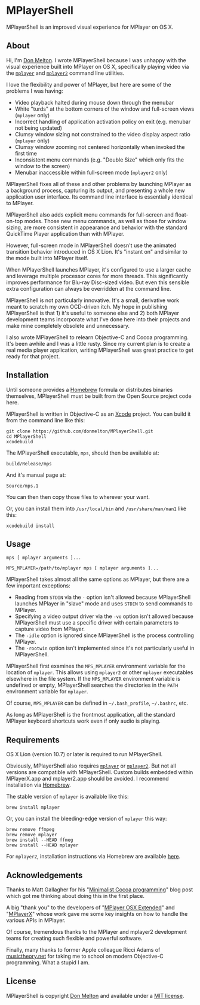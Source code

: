 # MPlayerShell

MPlayerShell is an improved visual experience for MPlayer on OS X.

## About

Hi, I'm [Don Melton](http://donmelton.com/). I wrote MPlayerShell because I was unhappy with the visual experience built into MPlayer on OS X, specifically playing video via the [`mplayer`](http://mplayerhq.hu/) and [`mplayer2`](http://www.mplayer2.org/) command line utilities.

I love the flexibility and power of MPlayer, but here are some of the problems I was having:

* Video playback halted during mouse down through the menubar
* White "turds" at the bottom corners of the window and full-screen views (`mplayer` only)
* Incorrect handling of application activation policy on exit (e.g. menubar not being updated)
* Clumsy window sizing not constrained to the video display aspect ratio (`mplayer` only)
* Clumsy window zooming not centered horizontally when invoked the first time
* Inconsistent menu commands (e.g. "Double Size" which only fits the window to the screen)
* Menubar inaccessible within full-screen mode (`mplayer2` only)

MPlayerShell fixes all of these and other problems by launching MPlayer as a background process, capturing its output, and presenting a whole new application user interface. Its command line interface is essentially identical to MPlayer.

MPlayerShell also adds explicit menu commands for full-screen and float-on-top modes. Those new menu commands, as well as those for window sizing, are more consistent in appearance and behavior with the standard QuickTime Player application than with MPlayer.

However, full-screen mode in MPlayerShell doesn't use the animated transition behavior introduced in OS X Lion. It's "instant on" and similar to the mode built into MPlayer itself.

When MPlayerShell launches MPlayer, it's configured to use a larger cache and leverage multiple processor cores for more threads. This significantly improves performance for Blu-ray Disc-sized video. But even this sensible extra configuration can always be overridden at the command line.

MPlayerShell is not particularly innovative. It's a small, derivative work meant to scratch my own OCD-driven itch. My hope in publishing MPlayerShell is that 1) it's useful to someone else and 2) both MPlayer development teams incorporate what I've done here into their projects and make mine completely obsolete and unnecessary.

I also wrote MPlayerShell to relearn Objective-C and Cocoa programming. It's been awhile and I was a little rusty. Since my current plan is to create a real media player application, writing MPlayerShell was great practice to get ready for that project.

## Installation

Until someone provides a [Homebrew](http://brew.sh/) formula or distributes binaries themselves, MPlayerShell must be built from the Open Source project code here.

MPlayerShell is written in Objective-C as an [Xcode](http://developer.apple.com/tools/xcode/) project. You can build it from the command line like this:

    git clone https://github.com/donmelton/MPlayerShell.git
    cd MPlayerShell
    xcodebuild

The MPlayerShell executable, `mps`, should then be available at:

    build/Release/mps

And it's manual page at:

    Source/mps.1

You can then then copy those files to wherever your want.

Or, you can install them into `/usr/local/bin` and `/usr/share/man/man1` like this:

    xcodebuild install

## Usage

    mps [ mplayer arguments ]...

    MPS_MPLAYER=/path/to/mplayer mps [ mplayer arguments ]...

MPlayerShell takes almost all the same options as MPlayer, but there are a few important exceptions:

* Reading from `STDIN` via the `-` option isn't allowed because MPlayerShell launches MPlayer in "slave" mode and uses `STDIN` to send commands to MPlayer.
* Specifying a video output driver via the `-vo` option isn't allowed because MPlayerShell must use a specific driver with certain parameters to capture video from MPlayer.
* The `-idle` option is ignored since MPlayerShell is the process controlling MPlayer.
* The `-rootwin` option isn't implemented since it's not particularly useful in MPlayerShell.

MPlayerShell first examines the `MPS_MPLAYER` environment variable for the location of `mplayer`. This allows using `mplayer2` or other `mplayer` executables elsewhere in the file system. If the `MPS_MPLAYER` environment variable is undefined or empty, MPlayerShell searches the directories in the `PATH` environment variable for `mplayer`.

Of course, `MPS_MPLAYER` can be defined in `~/.bash_profile`, `~/.bashrc`, etc.

As long as MPlayerShell is the frontmost application, all the standard MPlayer keyboard shortcuts work even if only audio is playing.

## Requirements

OS X Lion (version 10.7) or later is required to run MPlayerShell.

Obviously, MPlayerShell also requires [`mplayer`](http://mplayerhq.hu/) or [`mplayer2`](http://www.mplayer2.org/). But not all versions are compatible with MPlayerShell. Custom builds embedded within MPlayerX.app and mplayer2.app should be avoided. I recommend installation via [Homebrew](http://brew.sh/).

The stable version of `mplayer` is available like this:

    brew install mplayer

Or, you can install the bleeding-edge version of `mplayer` this way:

    brew remove ffmpeg
    brew remove mplayer
    brew install --HEAD ffmeg
    brew install --HEAD mplayer

For `mplayer2`, installation instructions via Homebrew are available [here](https://github.com/pigoz/homebrew-mplayer2).

## Acknowledgements

Thanks to Matt Gallagher for his "[Minimalist Cocoa programming](http://www.cocoawithlove.com/2010/09/minimalist-cocoa-programming.html)" blog post which got me thinking about doing this in the first place.

A big "thank you" to the developers of "[MPlayer OSX Extended](http://www.mplayerosx.ch/)" and "[MPlayerX](http://mplayerx.org/)" whose work gave me some key insights on how to handle the various APIs in MPlayer.

Of course, tremendous thanks to the MPlayer and mplayer2 development teams for creating such flexible and powerful software.

Finally, many thanks to former Apple colleague Ricci Adams of [musictheory.net](http://www.musictheory.net/) for taking me to school on modern Objective-C programming. What a stupid I am.

## License

MPlayerShell is copyright [Don Melton](http://donmelton.com/) and available under a [MIT license](https://github.com/donmelton/MPlayerShell/blob/master/LICENSE).
